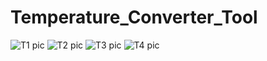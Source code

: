 # Temperature_Converter_Tool

![T1 pic](https://user-images.githubusercontent.com/63943167/132937078-e0b08405-02e3-4449-8340-03ded79ee6b2.png)
![T2 pic](https://user-images.githubusercontent.com/63943167/132937079-33ca8f39-e3de-41b7-adb6-bac5ab3ba7ea.png)
![T3 pic](https://user-images.githubusercontent.com/63943167/132937080-b27b8680-6357-423d-a60a-37559f0e39e5.png)
![T4 pic](https://user-images.githubusercontent.com/63943167/132937081-bf65e39e-8e8c-40de-8c53-8a5e2c78724e.png)

